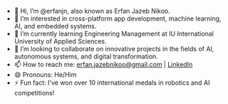 - 👋 Hi, I’m @erfanjn, also known as Erfan Jazeb Nikoo.
- 👀 I’m interested in cross-platform app development, machine learning, AI, and embedded systems.
- 🌱 I’m currently learning Engineering Management at IU International University of Applied Sciences.
- 💞️ I’m looking to collaborate on innovative projects in the fields of AI, autonomous systems, and digital transformation.
- 📫 How to reach me: erfan.jazebnikoo@gmail.com | [LinkedIn](https://www.linkedin.com/in/erfan-jazebnikoo/)
- 😄 Pronouns: He/Him
- ⚡ Fun fact: I've won over 10 international medals in robotics and AI competitions!
